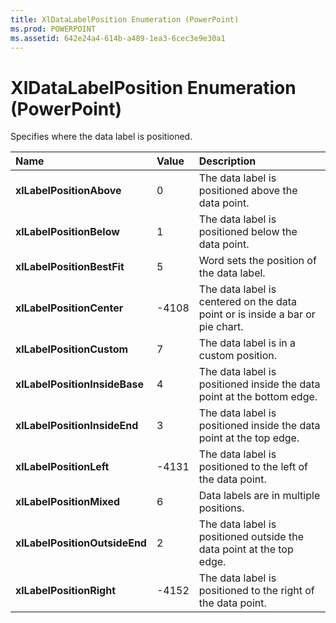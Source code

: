 ```yaml
---
title: XlDataLabelPosition Enumeration (PowerPoint)
ms.prod: POWERPOINT
ms.assetid: 642e24a4-614b-a489-1ea3-6cec3e9e30a1
---
```



# XlDataLabelPosition Enumeration (PowerPoint)

Specifies where the data label is positioned.



|**Name**|**Value**|**Description**|
|:-----|:-----|:-----|
|**xlLabelPositionAbove**|0|The data label is positioned above the data point.|
|**xlLabelPositionBelow**|1|The data label is positioned below the data point.|
|**xlLabelPositionBestFit**|5|Word sets the position of the data label.|
|**xlLabelPositionCenter**|-4108|The data label is centered on the data point or is inside a bar or pie chart.|
|**xlLabelPositionCustom**|7|The data label is in a custom position.|
|**xlLabelPositionInsideBase**|4|The data label is positioned inside the data point at the bottom edge.|
|**xlLabelPositionInsideEnd**|3|The data label is positioned inside the data point at the top edge.|
|**xlLabelPositionLeft**|-4131|The data label is positioned to the left of the data point.|
|**xlLabelPositionMixed**|6|Data labels are in multiple positions.|
|**xlLabelPositionOutsideEnd**|2|The data label is positioned outside the data point at the top edge.|
|**xlLabelPositionRight**|-4152|The data label is positioned to the right of the data point.|

